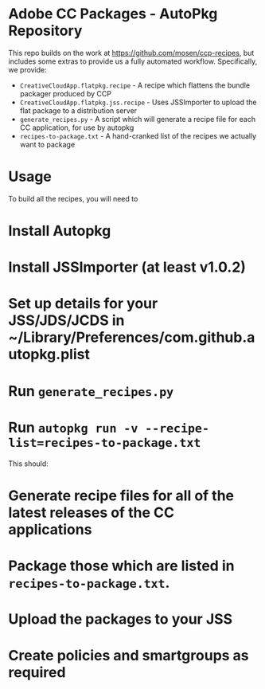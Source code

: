 Adobe CC Packages - AutoPkg Repository
======================================

This repo builds on the work at https://github.com/mosen/ccp-recipes, but includes some extras to provide us a fully automated workflow. Specifically, we provide:

* `CreativeCloudApp.flatpkg.recipe` - A recipe which flattens the bundle packager produced by CCP
* `CreativeCloudApp.flatpkg.jss.recipe` - Uses JSSImporter to upload the flat package to a distribution server
* `generate_recipes.py` - A script which will generate a recipe file for each CC application, for use by autopkg
* `recipes-to-package.txt` - A hand-cranked list of the recipes we actually want to package

Usage
=====

To build all the recipes, you will need to

# Install Autopkg
# Install JSSImporter (at least v1.0.2)
# Set up details for your JSS/JDS/JCDS in ~/Library/Preferences/com.github.autopkg.plist
# Run `generate_recipes.py`
# Run `autopkg run -v --recipe-list=recipes-to-package.txt`

This should:
# Generate recipe files for all of the latest releases of the CC applications
# Package those which are listed in `recipes-to-package.txt`.
# Upload the packages to your JSS
# Create policies and smartgroups as required 
